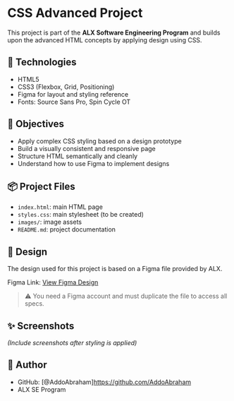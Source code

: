 # CSS Advanced Project

This project is part of the **ALX Software Engineering Program** and builds upon the advanced HTML concepts by applying design using CSS.

## 🧰 Technologies

- HTML5
- CSS3 (Flexbox, Grid, Positioning)
- Figma for layout and styling reference
- Fonts: Source Sans Pro, Spin Cycle OT

## 🎯 Objectives

- Apply complex CSS styling based on a design prototype
- Build a visually consistent and responsive page
- Structure HTML semantically and cleanly
- Understand how to use Figma to implement designs

## 📦 Project Files

- `index.html`: main HTML page
- `styles.css`: main stylesheet (to be created)
- `images/`: image assets
- `README.md`: project documentation

## 📐 Design

The design used for this project is based on a Figma file provided by ALX.

Figma Link: [View Figma Design](https://www.figma.com/...)

> ⚠️ You need a Figma account and must duplicate the file to access all specs.

## ✨ Screenshots

_(Include screenshots after styling is applied)_

## 📝 Author

- GitHub: [@AddoAbraham]https://github.com/AddoAbraham
- ALX SE Program
